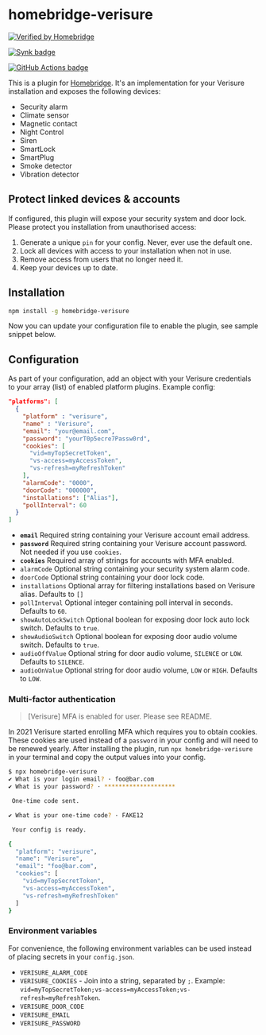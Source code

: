 # homebridge-verisure

[![Verified by Homebridge](https://badgen.net/badge/homebridge/verified/purple)](https://github.com/homebridge/homebridge/wiki/Verified-Plugins)

[![Synk badge](https://snyk.io/test/github/ptz0n/homebridge-verisure/badge.svg)](https://snyk.io/)

[![GitHub Actions badge](https://github.com/ptz0n/homebridge-verisure/workflows/Test/badge.svg)](https://github.com/ptz0n/homebridge-verisure/actions?query=workflow%3ATest)

This is a plugin for [Homebridge](https://github.com/nfarina/homebridge). It's
an implementation for your Verisure installation and exposes the following devices:

- Security alarm
- Climate sensor
- Magnetic contact
- Night Control
- Siren
- SmartLock
- SmartPlug
- Smoke detector
- Vibration detector

## Protect linked devices & accounts

If configured, this plugin will expose your security system and door lock.
Please protect you installation from unauthorised access:

1. Generate a unique `pin` for your config. Never, ever use the default one.
2. Lock all devices with access to your installation when not in use.
3. Remove access from users that no longer need it.
4. Keep your devices up to date.

## Installation

```bash
npm install -g homebridge-verisure
```

Now you can update your configuration file to enable the plugin, see sample
snippet below.

## Configuration

As part of your configuration, add an object with your Verisure credentials to
your array (list) of enabled platform plugins. Example config:

```json
"platforms": [
  {
    "platform" : "verisure",
    "name" : "Verisure",
    "email": "your@email.com",
    "password": "yourT0p5ecre7Passw0rd",
    "cookies": [
      "vid=myTopSecretToken",
      "vs-access=myAccessToken",
      "vs-refresh=myRefreshToken"
    ],
    "alarmCode": "0000",
    "doorCode": "000000",
    "installations": ["Alias"],
    "pollInterval": 60
  }
]
```

* __`email`__ Required string containing your Verisure account email address.
* __`password`__ Required string containing your Verisure account password. Not needed if you use `cookies`.
* __`cookies`__ Required array of strings for accounts with MFA enabled.
* `alarmCode` Optional string containing your security system alarm code.
* `doorCode` Optional string containing your door lock code.
* `installations` Optional array for filtering installations based on Verisure alias. Defaults to `[]`
* `pollInterval` Optional integer containing poll interval in seconds. Defaults to `60`.
* `showAutoLockSwitch` Optional boolean for exposing door lock auto lock switch. Defaults to `true`.
* `showAudioSwitch` Optional boolean for exposing door audio volume switch. Defaults to `true`.
* `audioOffValue` Optional string for door audio volume, `SILENCE` or `LOW`. Defaults to `SILENCE`.
* `audioOnValue` Optional string for door audio volume, `LOW` or `HIGH`. Defaults to `LOW`.

### Multi-factor authentication

> [Verisure] MFA is enabled for user. Please see README.

In 2021 Verisure started enrolling MFA which requires you to obtain cookies. These cookies are used instead of a `password` in your config and will need to be renewed yearly. After installing the plugin, run `npx homebridge-verisure` in your terminal and copy the output values into your config.

```bash
$ npx homebridge-verisure
✔ What is your login email? · foo@bar.com
✔ What is your password? · ********************

 One-time code sent.

✔ What is your one-time code? · FAKE12

 Your config is ready.

{
  "platform": "verisure",
  "name": "Verisure",
  "email": "foo@bar.com",
  "cookies": [
    "vid=myTopSecretToken",
    "vs-access=myAccessToken",
    "vs-refresh=myRefreshToken"
  ]
}
```

### Environment variables

For convenience, the following environment variables can be used instead of placing secrets in your `config.json`.

* `VERISURE_ALARM_CODE`
* `VERISURE_COOKIES` - Join into a string, separated by `;`. Example: `vid=myTopSecretToken;vs-access=myAccessToken;vs-refresh=myRefreshToken`.
* `VERISURE_DOOR_CODE`
* `VERISURE_EMAIL`
* `VERISURE_PASSWORD`
